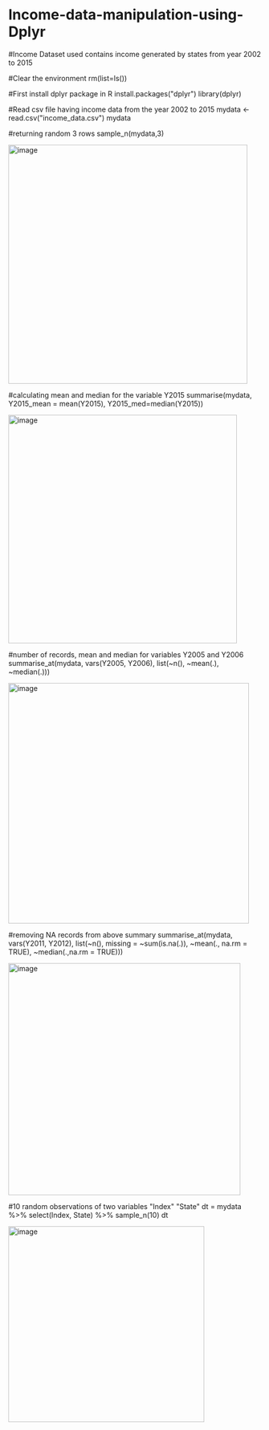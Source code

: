 # Income-data-manipulation-using-Dplyr

#Income Dataset used contains income generated by states from year 2002 to 2015


#Clear the environment
rm(list=ls())

#First install dplyr package in R
install.packages("dplyr")
library(dplyr)

#Read csv file having income data from the year 2002 to 2015
mydata <- read.csv("income_data.csv")
mydata

#returning random 3 rows
sample_n(mydata,3)




<img width="476" alt="image" src="https://user-images.githubusercontent.com/114110996/218856299-6f36fb20-5724-46f1-85fa-955d77138d28.png">



#calculating mean and median for the variable Y2015
summarise(mydata, Y2015_mean = mean(Y2015), Y2015_med=median(Y2015))



<img width="455" alt="image" src="https://user-images.githubusercontent.com/114110996/218857124-e8d1c530-7d4a-418e-a6b1-4038a75e04f8.png">



#number of records, mean and median for variables Y2005 and Y2006
summarise_at(mydata, vars(Y2005, Y2006), list(~n(), ~mean(.), ~median(.)))



<img width="479" alt="image" src="https://user-images.githubusercontent.com/114110996/218857572-75961b9d-7061-45f8-b66f-f528e75e4647.png">



#removing NA records from above summary
summarise_at(mydata, vars(Y2011, Y2012),
             list(~n(), missing = ~sum(is.na(.)), ~mean(., na.rm = TRUE),
                  ~median(.,na.rm = TRUE)))
                  
                  
<img width="462" alt="image" src="https://user-images.githubusercontent.com/114110996/218858207-31a28ff1-3dcf-4411-89a2-b9d89d6b6b22.png">






#10 random observations of two variables "Index" "State" 
dt = mydata %>% select(Index, State) %>% sample_n(10)
dt




<img width="390" alt="image" src="https://user-images.githubusercontent.com/114110996/218858810-46373cf7-a830-41b6-a0d7-6d862eca77a5.png">
